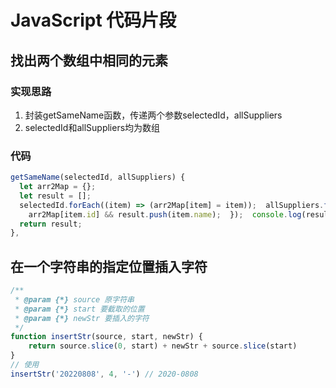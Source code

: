 # JavaScript 代码片段

## 找出两个数组中相同的元素

### 实现思路

1. 封装getSameName函数，传递两个参数selectedId，allSuppliers
2. selectedId和allSuppliers均为数组

### 代码

```jsx
getSameName(selectedId, allSuppliers) {
  let arr2Map = {};  
  let result = [];  
  selectedId.forEach((item) => (arr2Map[item] = item));  allSuppliers.forEach((item) => {
    arr2Map[item.id] && result.push(item.name);  });  console.log(result)
  return result;
},
```

## 在一个字符串的指定位置插入字符

```js
/**
 * @param {*} source 原字符串 
 * @param {*} start 要截取的位置 
 * @param {*} newStr 要插入的字符
 */
function insertStr(source, start, newStr) {
    return source.slice(0, start) + newStr + source.slice(start)
}
// 使用
insertStr('20220808', 4, '-') // 2020-0808
```